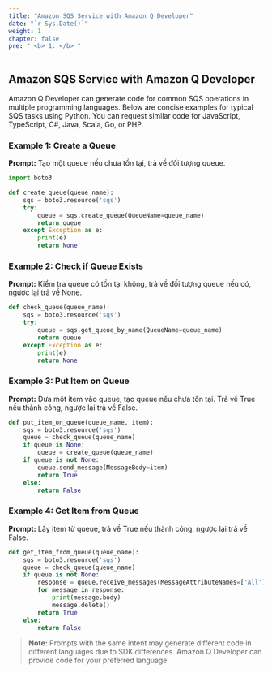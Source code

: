 ```yaml
---
title: "Amazon SQS Service with Amazon Q Developer"
date: "`r Sys.Date()`"
weight: 1
chapter: false
pre: " <b> 1. </b> "
---
```


## Amazon SQS Service with Amazon Q Developer

Amazon Q Developer can generate code for common SQS operations in multiple programming languages. Below are concise examples for typical SQS tasks using Python. You can request similar code for JavaScript, TypeScript, C#, Java, Scala, Go, or PHP.

### Example 1: Create a Queue
**Prompt:**
Tạo một queue nếu chưa tồn tại, trả về đối tượng queue.

```python
import boto3

def create_queue(queue_name):
    sqs = boto3.resource('sqs')
    try:
        queue = sqs.create_queue(QueueName=queue_name)
        return queue
    except Exception as e:
        print(e)
        return None
```

### Example 2: Check if Queue Exists
**Prompt:**
Kiểm tra queue có tồn tại không, trả về đối tượng queue nếu có, ngược lại trả về None.

```python
def check_queue(queue_name):
    sqs = boto3.resource('sqs')
    try:
        queue = sqs.get_queue_by_name(QueueName=queue_name)
        return queue
    except Exception as e:
        print(e)
        return None
```

### Example 3: Put Item on Queue
**Prompt:**
Đưa một item vào queue, tạo queue nếu chưa tồn tại. Trả về True nếu thành công, ngược lại trả về False.

```python
def put_item_on_queue(queue_name, item):
    sqs = boto3.resource('sqs')
    queue = check_queue(queue_name)
    if queue is None:
        queue = create_queue(queue_name)
    if queue is not None:
        queue.send_message(MessageBody=item)
        return True
    else:
        return False
```

### Example 4: Get Item from Queue
**Prompt:**
Lấy item từ queue, trả về True nếu thành công, ngược lại trả về False.

```python
def get_item_from_queue(queue_name):
    sqs = boto3.resource('sqs')
    queue = check_queue(queue_name)
    if queue is not None:
        response = queue.receive_messages(MessageAttributeNames=['All'])
        for message in response:
            print(message.body)
            message.delete()
        return True
    else:
        return False
```

> **Note:** Prompts with the same intent may generate different code in different languages due to SDK differences. Amazon Q Developer can provide code for your preferred language.